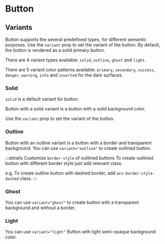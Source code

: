 # Button

## Variants

Button supports the several predefined types, for different semantic purposes.
Use the `variant` prop to set the variant of the button.
By default, the button is rendered as a solid primary button.

There are 4 variant types available: `solid`, `outline`, `ghost` and `light`.

There are 5 variant color patterns available: `primary`, `secondary`, `success`, `danger`, `warning`, `info` and `inverted` for the dark surfaces.

### Solid

`solid` is a default variant for button.

Button with a solid variant is a button with a solid background color.

Use the `variant` prop to set the variant of the button.

<ButtonVariantSolid />

### Outline

Button with an outline variant is a button with a border and transparent background.
You can use `variant="outline"` to create outlined button.

:::details Customize `border-style` of outlined buttons
To create outlined button with different border style just add relevant class.

e.g. To create outline button with dashed border, add `acv-border-style-dashed` class.
:::

<ButtonVariantOutline />

### Ghost

You can use `variant="ghost"` to create button with a transparent background and without a border.

<ButtonVariantGhost />

### Light

You can use `variant="light"` Button with light semi-opaque background color.

<ButtonVariantLight />
